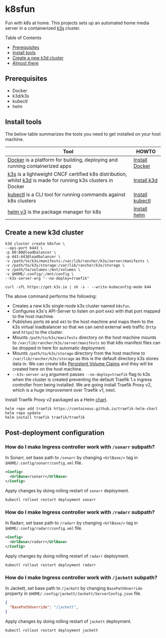 # k8sfun

Fun with k8s at home. This projects sets up an automated home media server in a containerized [k3s](https://github.com/rancher/k3s) cluster. 

Table of Contents

- [Prerequisites](#prerequisites)
- [Install tools](#install-tools)
- [Create a new k3d cluster](#create-a-new-k3d-cluster)
- [Almost there](#post-deployment-configuration)

## Prerequisites

- Docker
- k3d/k3s
- kubectl
- helm

## Install tools

The below table summarizes the tools you need to get installed on your host machine.

| Tool | HOWTO |
| --- | --- |
| [Docker](https://docs.docker.com) is a platform for building, deploying and running containerized apps | [Install Docker](https://docs.docker.com/engine/install) |
| [k3s](https://k3s.io) is a lightweight CNCF certified k8s distribution, whilst [k3d](https://k3d.io) is made for running k3s clusters in Docker | [Install k3d](https://k3d.io/#installation) |
| [kubectl](https://kubernetes.io/docs/reference/kubectl) is a CLI tool for running commands against k8s clusters | [Install kubectl](https://kubernetes.io/docs/tasks/tools/#kubectl) |
| [helm v3](https://helm.sh) is the package manager for k8s | [Install helm](https://helm.sh/docs/intro/install) |

## Create a new k3d cluster

```shell
k3d cluster create k8sfun \
--api-port 6443 \
-p 80:80@loadbalancer \
-p 443:443@loadbalancer \
-v /path/to/k3s/manifests:/var/lib/rancher/k3s/server/manifests \
-v /path/to/k3s/storage:/var/lib/rancher/k3s/storage \
-v /path/to/volumes:/mnt/volumes \
-v $HOME/.config/:/mnt/config \
--k3s-server-arg "--no-deploy=traefik"
```

```shell
curl -sfL https://get.k3s.io | sh -s - --write-kubeconfig-mode 644
```

The above command performs the following:

- Creates a new k3s single-node k3s cluster named `k8sfun`.
- Configures k3s's API-Server to listen on port `6443` with that port mapped to the host machine.
- Publishes ports `80` and `443` to the host machine and maps them to the k3s virtual loadbalancer so that we can send external web traffic (`http` and `https`) to the cluster.
- Mounts `/path/to/k3s/manifests` directory on the host machine mounts to `/var/lib/rancher/k3s/server/manifests` so that k8s manifest files can be dropped in here for automatic deployment.
- Mounts `/path/to/k3s/storage` directory from the host machine to `/var/lib/rancher/k3s/storage` as this is the default directory k3s stores data in. We can create k8s [Persistent Volume Claims](https://kubernetes.io/docs/concepts/storage/persistent-volumes) and they will be created here on the host machine.
- `--k3s-server-arg` argument passes `--no-deploy=traefik` flag to k3s when the cluster is created preventing the default Traefik 1.x ingress controller from being installed. We are going install Traefik Proxy v2, which is a huge improvement over Traefik v1, next.

Install Traefik Proxy v2 packaged as a Helm [chart](https://containous.github.io/traefik-helm-chart).

```shell
helm repo add traefik https://containous.github.io/traefik-helm-chart
helm repo update
helm install traefik traefik/traefik
```

## Post-deployment configuration

### How do I make Ingress controller work with `/sonarr` subpath?

In Sonarr, set base path to `/sonarr` by changing `<UrlBase/>` tag in `$HOME/.config/sonarr/config.xml` file.

```xml
<Config>
  <UrlBase>/sonarr</UrlBase>
</Config>
```

Apply changes by doing rolling restart of `sonarr` deployment.

```shell
kubectl rollout restart deployment sonarr
```

### How do I make Ingress controller work with `/radarr` subpath?

In Radarr, set base path to `/radarr` by changing `<UrlBase/>` tag in `$HOME/.config/radarr/config.xml` file.

```xml
<Config>
  <UrlBase>/radarr</UrlBase>
</Config>
```

Apply changes by doing rolling restart of `radarr` deployment.

```shell
kubectl rollout restart deployment radarr
```


### How do I make Ingress controller work with `/jackett` subpath?

In Jackett, set base path to `/jackett` by changing `BasePathOverride` property in `$HOME/.config/jackett/Jackett/ServerConfig.json` file.

```json
{
  "BasePathOverride": "/jackett",
}
```

Apply changes by doing rolling restart of `jackett` deployment.

```shell
kubectl rollout restart deployment jackett
```
